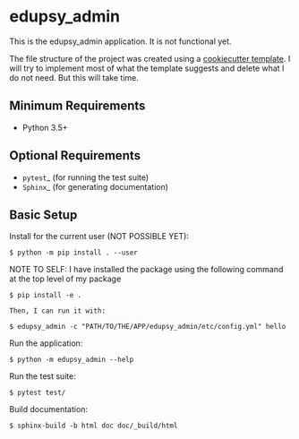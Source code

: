 # edupsy_admin

This is the edupsy_admin application. It is not functional yet.

The file structure of the project was created using a [cookiecutter
template](https://github.com/mdklatt/cookiecutter-python-app). I will try to
implement most of what the template suggests and delete what I do not need. But
this will take time.

## Minimum Requirements

- Python 3.5+

## Optional Requirements

- `pytest`\_ (for running the test suite)
- `Sphinx`\_ (for generating documentation)

## Basic Setup

Install for the current user (NOT POSSIBLE YET):

    $ python -m pip install . --user

NOTE TO SELF: I have installed the package using the following command at the
top level of my package

    $ pip install -e .

    Then, I can run it with:

    $ edupsy_admin -c "PATH/TO/THE/APP/edupsy_admin/etc/config.yml" hello

Run the application:

    $ python -m edupsy_admin --help

Run the test suite:

    $ pytest test/

Build documentation:

    $ sphinx-build -b html doc doc/_build/html
